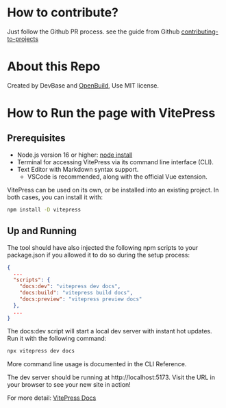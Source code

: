 # How to contribute?
Just follow the Github PR process. see the guide from Github [contributing-to-projects](https://docs.github.com/en/get-started/quickstart/contributing-to-projects)

# About this Repo
Created by DevBase and [OpenBuild](https://openbuild.xyz), Use MIT license.

# How to Run the page with VitePress
## Prerequisites
- Node.js version 16 or higher: [node install](https://nodejs.org/en)
- Terminal for accessing VitePress via its command line interface (CLI).
- Text Editor with Markdown syntax support.
    - VSCode is recommended, along with the official Vue extension.

VitePress can be used on its own, or be installed into an existing project. In both cases, you can install it with:
```sh
npm install -D vitepress
```
## Up and Running
The tool should have also injected the following npm scripts to your package.json if you allowed it to do so during the setup process:
```json
{
  ...
  "scripts": {
    "docs:dev": "vitepress dev docs",
    "docs:build": "vitepress build docs",
    "docs:preview": "vitepress preview docs"
  },
  ...
}

```
The docs:dev script will start a local dev server with instant hot updates. Run it with the following command:
```sh
npx vitepress dev docs
```
More command line usage is documented in the CLI Reference.

The dev server should be running at http://localhost:5173. Visit the URL in your browser to see your new site in action!

For more detail: [VitePress Docs](https://vitepress.dev/guide/getting-started)
